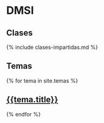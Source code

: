 # DMSI

## Clases

{% include clases-impartidas.md %}

## Temas

{% for tema in site.temas %}

## <a href="{{site.baseurl}}{{tema.path}}">{{tema.title}}</a>

{% endfor %}